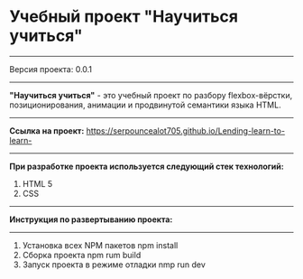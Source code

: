 Учебный проект "Научиться учиться"
=====================
***
Версия проекта: 0.0.1
***
**"Научиться учиться"** - это учебный проект по разбору flexbox-вёрстки, позиционирования, анимации и продвинутой семантики языка HTML.
***
**Ссылка на проект:** https://serpouncealot705.github.io/Lending-learn-to-learn-
***
**При разработке проекта используется следующий стек технологий:**
1. HTML 5
3. CSS
***
**Инструкция по развертыванию проекта:**
***
1. Установка всех NPM пакетов npm install
2. Сборка проекта npm rum build
3. Запуск проекта в режиме отладки  nmp run dev
